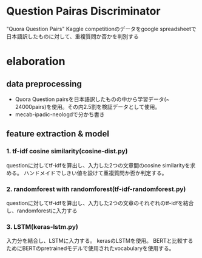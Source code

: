 # Question Pairas Discriminator
"Quora Question Pairs" Kaggle competitionのデータをgoogle spreadsheetで日本語訳したものに対して、重複質問か否かを判別する

# elaboration
## data preprocessing
- Quora Question pairsを日本語訳したものの中から学習データ(~ 24000pairs)を使用。その内2.5割を検証データとして使用。
- mecab-ipadic-neologdで分かち書き

## feature extraction & model
### 1. tf-idf cosine similarity(cosine-dist.py)
questionに対してtf-idfを算出し、入力した2つの文章間のcosine similarityを求める。
ハンドメイドでしきい値を設けて重複質問か否か判定する。

### 2. randomforest with randomforest(tf-idf-randomforest.py)
questionに対してtf-idfを算出し、入力した2つの文章のそれぞれのtf-idfを結合し、randomforestに入力する

### 3. LSTM(keras-lstm.py)
入力分を結合し、LSTMに入力する。
kerasのLSTMを使用。
BERTと比較するためにBERTのpretrainedモデルで使用されたvocabularyを使用する。
